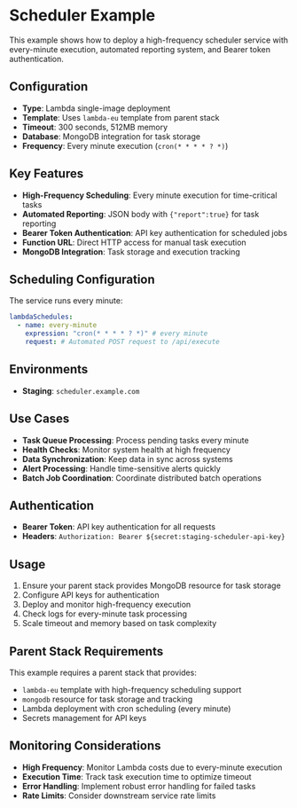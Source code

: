 # Scheduler Example

This example shows how to deploy a high-frequency scheduler service with every-minute execution, automated reporting system, and Bearer token authentication.

## Configuration

- **Type**: Lambda single-image deployment
- **Template**: Uses `lambda-eu` template from parent stack
- **Timeout**: 300 seconds, 512MB memory
- **Database**: MongoDB integration for task storage
- **Frequency**: Every minute execution (`cron(* * * * ? *)`)

## Key Features

- **High-Frequency Scheduling**: Every minute execution for time-critical tasks
- **Automated Reporting**: JSON body with `{"report":true}` for task reporting
- **Bearer Token Authentication**: API key authentication for scheduled jobs
- **Function URL**: Direct HTTP access for manual task execution
- **MongoDB Integration**: Task storage and execution tracking

## Scheduling Configuration

The service runs every minute:
```yaml
lambdaSchedules:
  - name: every-minute
    expression: "cron(* * * * ? *)" # every minute
    request: # Automated POST request to /api/execute
```

## Environments

- **Staging**: `scheduler.example.com`

## Use Cases

- **Task Queue Processing**: Process pending tasks every minute
- **Health Checks**: Monitor system health at high frequency
- **Data Synchronization**: Keep data in sync across systems
- **Alert Processing**: Handle time-sensitive alerts quickly
- **Batch Job Coordination**: Coordinate distributed batch operations

## Authentication

- **Bearer Token**: API key authentication for all requests
- **Headers**: `Authorization: Bearer ${secret:staging-scheduler-api-key}`

## Usage

1. Ensure your parent stack provides MongoDB resource for task storage
2. Configure API keys for authentication
3. Deploy and monitor high-frequency execution
4. Check logs for every-minute task processing
5. Scale timeout and memory based on task complexity

## Parent Stack Requirements

This example requires a parent stack that provides:
- `lambda-eu` template with high-frequency scheduling support
- `mongodb` resource for task storage and tracking
- Lambda deployment with cron scheduling (every minute)
- Secrets management for API keys

## Monitoring Considerations

- **High Frequency**: Monitor Lambda costs due to every-minute execution
- **Execution Time**: Track task execution time to optimize timeout
- **Error Handling**: Implement robust error handling for failed tasks
- **Rate Limits**: Consider downstream service rate limits
